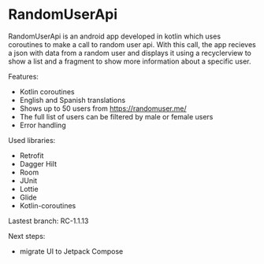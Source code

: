 # RandomUserApi
RandomUserApi is an android app developed in kotlin which uses coroutines to make a call to random user api. With this call, the app recieves a json with data from a random user and displays it using a recyclerview to show a list and a fragment to show more information about a specific user.

Features: 
- Kotlin coroutines
- English and Spanish translations
- Shows up to 50 users from https://randomuser.me/
- The full list of users can be filtered by male or female users
- Error handling

Used libraries: 
- Retrofit
- Dagger Hilt
- Room
- JUnit
- Lottie
- Glide
- Kotlin-coroutines

Lastest branch: RC-1.1.13

Next steps: 
- migrate UI to Jetpack Compose
